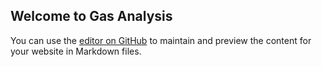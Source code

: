 ## Welcome to Gas Analysis

You can use the [editor on GitHub](https://github.com/EzzEddin/gas_analysis/edit/gh-pages/README.md) to maintain and preview the content for your website in Markdown files.